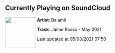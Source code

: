 ## Currently Playing on SoundCloud

[<img align="left" width="100" src="https://i1.sndcdn.com/artworks-t6zURscTnnCt3huw-nFTtmg-t500x500.jpg">](https://soundcloud.com/balamii/jaime-rosso-may-2021)

**Artist**: Balamii 

**Track**: Jaime Rosso - May 2021

Last updated at 05/03/2021 07:50

